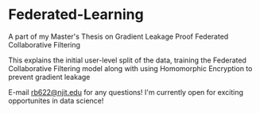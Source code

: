 # Federated-Learning
A part of my Master's Thesis on Gradient Leakage Proof Federated Collaborative Filtering

This explains the initial user-level split of the data, training the Federated Collaborative Filtering model along with using Homomorphic Encryption to prevent gradient leakage

E-mail rb622@njit.edu for any questions! I'm currently open for exciting opportunites in data science!
